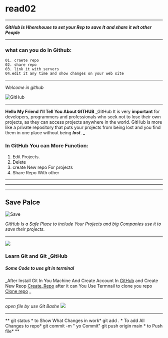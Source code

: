 # read02

***
***GitHub Is Hherehouse to set your Rep to save It and share it wit other  People***
***
###  what can you do In Github:
```
01. craete repo
02. share repo
03. link it with servers
04.edit it any time and show changes on your web site
```
******
_Welcome in github_

![GitHub](https://res.cloudinary.com/practicaldev/image/fetch/s--i_sb3chq--/c_imagga_scale,f_auto,fl_progressive,h_900,q_auto,w_1600/https://thepracticaldev.s3.amazonaws.com/i/fk0849hvg2rt13bpqhjy.jpg )

***

**Hello My Friend I'll Tell You About GITHUB**
_GitHub It is very **important** for developers, programmers and professionals who seek not to lose their own projects, as they can access projects anywhere in the world. GitHub is more like a private repository that puts your projects from being lost and you find them in one place without being ***lost***.  _

### In GitHub You can More Function:
01. Edit Projects.
02. Delete
03. create New repo For projects
04. Share Repo With other
***
***
***
## Save Palce
![Save](https://github.blog/wp-content/uploads/2018/10/40890924-4bad5ce0-6732-11e8-9648-192aa71f0830.png?w=2048.png)

_GitHub Is a Safe Place to include Your Projects and big Companies use it to save their projects._
***
![](https://github.blog/wp-content/uploads/2020/09/GitHubCLI_SocialCard_VersionNumber_NoSubLine_v2.png?w=1200.png )

### Learn Git and Git _GitHub

##### Some Code to use git in terminal
_After Install Git In You Machine And Create Account In [GitHub](https://github.com/) and Create New Reop  [Create_Repo](https://docs.github.com/en/github/getting-started-with-github/create-a-repo) after it can You Use Termnail to clone you repo [Clone repo](https://docs.github.com/en/github/creating-cloning-and-archiving-repositories/cloning-a-repository) _
***
*open file by use Git Bashe ![](https://www.sitereq.com/uploads/Kanzi/postassets/fadysoliman160hotmailcom_3/git-bash-here-git-gui-here11222017022716.png)*
***
** git status * to Show What Changes in work*
git add . * To add All Changes to repo*
git commit -m " yo Commit"
git push origin main * to Push file* **